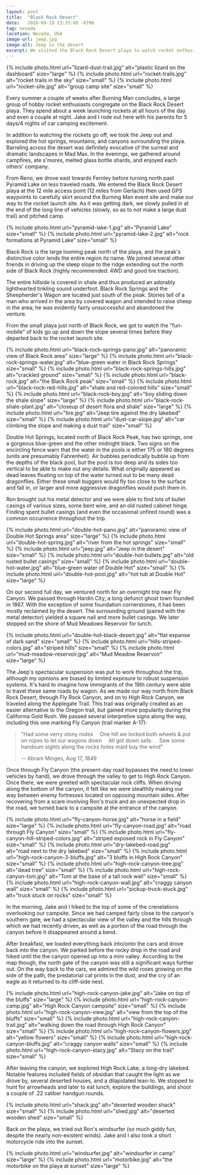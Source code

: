 ```yaml
---
layout: post
title:  "Black Rock Desert"
date:   2016-09-19 13:35:00 -0700
tag: nevada
location: Nevada, USA
image-url: jeep.jpg
image-alt: Jeep in the desert
excerpt: We visited the Black Rock Desert playa to watch rocket enthusiasts, hike through canyons, and look at hot springs.
---
```

<div class='img-gallery'>
{% include photo.html url="lizard-dust-trail.jpg" alt="plastic lizard on the dashboard" size="large" %}
{% include photo.html url="rocket-trails.jpg" alt="rocket trails in the sky" size="small" %}
{% include photo.html url="rocket-site.jpg" alt="group camp site" size="small" %}
</div>

Every summer a couple of weeks after Burning Man concludes, a large group of hobby rocket enthusiasts congregate on the Black Rock Desert playa. They spend about a week launching rockets at all hours of the day and even a couple at night. Jake and I rode out here with his parents for 5 days/4 nights of car camping excitement.

In addition to watching the rockets go off, we took the Jeep out and explored the hot springs, mountains, and canyons surrounding the playa. Barreling across the desert was definitely evocative of the surreal and dramatic landscapes in Mad Max. In the evenings, we gathered around campfires, ate s'mores, melted glass bottle shards, and enjoyed each others' company.

From Reno, we drove east towards Fernley before turning north past Pyramid Lake on less traveled roads. We entered the Black Rock Desert playa at the 12 mile access point (12 miles from Gerlach) then used GPS waypoints to carefully skirt around the Burning Man event site and make our way to the rocket launch site. As it was getting dark, we slowly pulled in at the end of the long line of vehicles (slowly, so as to not make a large dust trail) and pitched camp.

<div class='img-gallery'>
{% include photo.html url="pyramid-lake-1.jpg" alt="Pyramid Lake" size="small" %}
{% include photo.html url="pyramid-lake-2.jpg" alt="rock formations at Pyramid Lake" size="small" %}
</div>

Black Rock is the large looming peak north of the playa, and the peak's distinctive color lends the entire region its name. We joined several other friends in driving up the steep slope to the ridge extending out the north side of Black Rock (highly recommended: 4WD and good tire traction).

The entire hillside is covered in shale and thus produced an adorably lighthearted tinkling sound underfoot. Black Rock Springs and the Sheepherder's Wagon are located just south of the peak. Stories tell of a man who arrived in the area by covered wagon and intended to raise sheep in the area; he was evidently fairly unsuccessful and abandoned the venture.

From the small playa just north of Black Rock, we got to watch the "fun-mobile" of kids go up and down the slope several times before they departed back to the rocket launch site.

<div class='img-gallery'>
{% include photo.html url="black-rock-springs-pano.jpg" alt="panoramic view of Black Rock area" size="large" %}
{% include photo.html url="black-rock-springs-water.jpg" alt="blue-green water in Black Rock Springs" size="small" %}
{% include photo.html url="black-rock-springs-hills.jpg" alt="crackled ground" size="small" %}
{% include photo.html url="black-rock.jpg" alt="the Black Rock peak" size="small" %}
{% include photo.html url="black-rock-red-hills.jpg" alt="shale and red-colored hills" size="small" %}
{% include photo.html url="black-rock-boy.jpg" alt="boy sliding down the shale slope" size="large" %}
{% include photo.html url="black-rock-shale-plant.jpg" alt="closeup of desert flora and shale" size="large" %}
{% include photo.html url="tire.jpg" alt="Jeep tire against the dry lakebed" size="small" %}
{% include photo.html url="dust-car-slope.jpg" alt="car climbing the slope and making a dust trail" size="small" %}
</div>

Double Hot Springs, located north of Black Rock Peak, has two springs, one a gorgeous blue-green and the other midnight black. Two signs on the encircling fence warn that the water in the pools is either 175 or 180 degrees (units are presumably Fahrenheit). Air bubbles periodically bubble up from the depths of the black pool, but the pool is too deep and its sides too vertical to be able to make out any details. What originally appeared as dead leaves floating on top of the water turned out to be many dead dragonflies. Either these small buggers would fly too close to the surface and fall in, or larger and more aggressive dragonflies would push them in.

Ron brought out his metal detector and we were able to find lots of bullet casings of various sizes, some bent wire, and an old rusted cabinet hinge. Finding spent bullet casings (and even the occasional unfired round) was a common occurrence throughout the trip.

<div class='img-gallery'>
{% include photo.html url="double-hot-pano.jpg" alt="panoramic view of Double Hot Springs area" size="large" %}
{% include photo.html url="double-hot-spring.jpg" alt="river from the hot springs" size="small" %}
{% include photo.html url="jeep.jpg" alt="Jeep in the desert" size="small" %}
{% include photo.html url="double-hot-bullets.jpg" alt="old rusted bullet casings" size="small" %}
{% include photo.html url="double-hot-water.jpg" alt="blue-green water of Double Hot" size="small" %}
{% include photo.html url="double-hot-pool.jpg" alt="hot tub at Double Hot" size="large" %}
</div>

On our second full day, we ventured north for an overnight trip near Fly Canyon. We passed through Hardin City, a long defunct ghost town founded in 1867. With the exception of some foundation cornerstones, it has been mostly reclaimed by the desert. The surrounding ground (paired with the metal detector) yielded a square nail and more bullet casings. We later stopped on the shore of Mud Meadows Reservoir for lunch.

<div class='img-gallery'>
{% include photo.html url="double-hot-black-desert.jpg" alt="flat expanse of dark sand" size="small" %}
{% include photo.html url="hills-striped-colors.jpg" alt="striped hills" size="small" %}
{% include photo.html url="mud-meadow-reservoir.jpg" alt="Mud Meadow Reservoir" size="large" %}
</div>

The Jeep's spectacular suspension was put to work throughout the trip, although my opinions are biased by limited exposure to robust suspension systems. It's hard to imagine how immigrants of the 19th century were able to travel these same roads by wagon. As we made our way north from Black Rock Desert, through Fly Rock Canyon, and on to High Rock Canyon, we traveled along the Applegate Trail. This trail was originally created as an easier alternative to the Oregon trail, but gained more popularity during the California Gold Rush. We passed several interpretive signs along the way, including this one marking Fly Canyon (trail marker A-17):

> "Had some verry stony rodes &emsp;One hill we locked both wheels & put on ropes to let our wagons down &emsp;All got down safe. &emsp;Saw some handsum sights along the rocks holes maid buy the wind"
>
> -- Abram Minges, Aug 17, 1849

Once through Fly Canyon (the present-day road bypasses the need to lower vehicles by hand), we drove through the valley to get to High Rock Canyon. Once there, we were greeted with spectacular rock cliffs. When driving along the bottom of the canyon, it felt like we were stealthily making our way between enemy fortresses located on opposing mountain sides. After recovering from a scare involving Ron's truck and an unexpected drop in the road, we turned back to a campsite at the entrance of the canyon.

<div class='img-gallery'>
{% include photo.html url="fly-canyon-horse.jpg" alt="horse in a field" size="large" %}
{% include photo.html url="fly-canyon-road.jpg" alt="road through Fly Canyon" size="small" %}
{% include photo.html url="fly-canyon-hill-striped-colors.jpg" alt="striped exposed rock in Fly Canyon" size="small" %}
{% include photo.html url="dry-lakebed-road.jpg" alt="road next to the dry lakebed" size="small" %}
{% include photo.html url="high-rock-canyon-3-bluffs.jpg" alt="3 bluffs in High Rock Canyon" size="small" %}
{% include photo.html url="high-rock-canyon-tree.jpg" alt="dead tree" size="small" %}
{% include photo.html url="high-rock-canyon-tom.jpg" alt="Tom at the base of a tall rock wall" size="small" %}
{% include photo.html url="high-rock-canyon-wall.jpg" alt="craggy canyon wall" size="small" %}
{% include photo.html url="pickup-truck-stuck.jpg" alt="truck stuck on rocks" size="small" %}
</div>

In the morning, Jake and I hiked to the top of some of the crenelations overlooking our campsite. Since we had camped fairly close to the canyon's southern gate, we had a spectacular view of the valley and the hills through which we had recently driven, as well as a portion of the road through the canyon before it disappeared around a bend.

After breakfast, we loaded everything back into/onto the cars and drove back into the canyon. We parked before the rocky drop in the road and hiked until the the canyon opened up into a mini valley. According to the map though, the north gate of the canyon was still a significant ways further out. On the way back to the cars, we admired the wild roses growing on the side of the path, the predatorial cat prints in the dust, and the cry of an eagle as it returned to its cliff-side nest.

<div class='img-gallery'>
{% include photo.html url="high-rock-canyon-jake.jpg" alt="Jake on top of the bluffs" size="large" %}
{% include photo.html url="high-rock-canyon-camp.jpg" alt="High Rock Canyon campsite" size="small" %}
{% include photo.html url="high-rock-canyon-view.jpg" alt="view from the top of the bluffs" size="small" %}
{% include photo.html url="high-rock-canyon-trail.jpg" alt="walking down the road through High Rock Canyon" size="small" %}
{% include photo.html url="high-rock-canyon-flowers.jpg" alt="yellow flowers" size="small" %}
{% include photo.html url="high-rock-canyon-bluffs.jpg" alt="craggy canyon walls" size="small" %}
{% include photo.html url="high-rock-canyon-stacy.jpg" alt="Stacy on the trail" size="small" %}
</div>

After leaving the canyon, we explored High Rock Lake, a long-dry lakebed. Notable features included fields of obsidian that caught the light as we drove by, several deserted houses, and a dilapidated lean-to. We stopped to hunt for arrowheads and later to eat lunch, explore the buildings, and shoot a couple of .22 caliber handgun rounds.

<div class='img-gallery'>
{% include photo.html url="shack.jpg" alt="deserted wooden shack" size="small" %}
{% include photo.html url="shed.jpg" alt="deserted wooden shed" size="small" %}
</div>

Back on the playa, we tried out Ron's windsurfer (so much giddy fun, despite the nearly non-existent winds). Jake and I also took a short motorcycle ride into the sunset.

<div class='img-gallery'>
{% include photo.html url="windsurfer.jpg" alt="windsurfer in camp" size="large" %}
{% include photo.html url="motorbike.jpg" alt="the motorbike on the playa at sunset" size="large" %}
</div>
